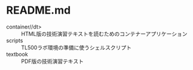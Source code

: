 # README.md

  <dl>
  <dt>container//dt>
  <dd>HTML版の技術演習テキストを読むためのコンテナーアプリケーション</dd>
  <dt>scripts</dt>
  <dd>TL500ラボ環境の準備に使うシェルスクリプト</dd>
   <dt>textbook</dt>
  <dd>PDF版の技術演習テキスト</dd>
</dl>